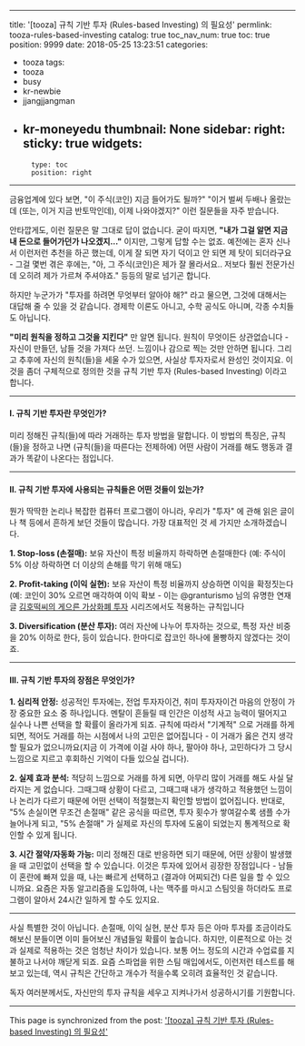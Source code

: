 
---
title: '[tooza] 규칙 기반 투자 (Rules-based Investing) 의 필요성'
permlink: tooza-rules-based-investing
catalog: true
toc_nav_num: true
toc: true
position: 9999
date: 2018-05-25 13:23:51
categories:
- tooza
tags:
- tooza
- busy
- kr-newbie
- jjangjjangman
- kr-moneyedu
thumbnail: None
sidebar:
    right:
        sticky: true
widgets:
    -
        type: toc
        position: right
---


금융업계에 있다 보면,  "이 주식(코인) 지금 들어가도 될까?" "이거 벌써 두배나 올랐는데 (또는, 이거 지금 반토막인데), 이제 나와야겠지?" 이런 질문들을 자주 받습니다. 

안타깝게도, 이런 질문은 말 그대로 답이 없습니다. 굳이 따지면, **"내가 그걸 알면 지금 내 돈으로 들어가던가 나오겠지..."** 이지만, 그렇게 답할 수는 없죠. 예전에는 혼자 신나서 이런저런 추천을 하곤 했는데, 이게 잘 되면 자기 덕이고 안 되면 제 탓이 되더라구요 - 그걸 몇번 겪은 후에는, "아, 그 주식(코인)은 제가 잘 몰라서요.. 저보다 훨씬 전문가신데 오히려 제가 가르쳐 주셔야죠." 등등의 말로 넘기곤 합니다.

하지만 누군가가 "투자를 하려면 무엇부터 알아야 해?" 라고 물으면, 그것에 대해서는 대답해 줄 수 있을 것 같습니다. 경제학 이론도 아니고, 수학 공식도 아니며, 각종 수치들도 아닙니다. 

**"미리 원칙을 정하고 그것을 지킨다"** 만 알면 됩니다.  원칙이 무엇이든 상관없습니다 - 자신이 만들던, 남들 것을 가져다 쓰던.  느낌이나 감으로 찍는 것만 안하면 됩니다. 그리고 추후에 자신의 원칙(들)을 세울 수가 있으면, 사실상 투자자로서 완성인 것이지요. 이것을 좀더 구체적으로 정의한 것을 규칙 기반 투자 (Rules-based Investing) 이라고 합니다. 

---
#### I. 규칙 기반 투자란 무엇인가?

미리 정해진 규칙(들)에 따라 거래하는 투자 방법을 말합니다. 이 방법의 특징은, 규칙(들)을 정하고 나면 (규칙(들)을 따른다는 전제하에) 어떤 사람이 거래를 해도 행동과 결과가 똑같이 나온다는 점입니다. 

---

#### II. 규칙 기반 투자에 사용되는 규칙들은 어떤 것들이 있는가?

뭔가 딱딱한 논리나 복잡한 컴퓨터 프로그램이 아니라, 우리가 "투자" 에 관해 읽은 글이나 책 등에서 흔하게 보던 것들이 많습니다. 가장 대표적인 것 세 가지만 소개하겠습니다.

**1. Stop-loss (손절매):** 보유 자산이 특정 비율까지 하락하면 손절매한다 (예: 주식이 5% 이상 하락하면 더 이상의 손해를 막기 위해 매도)

**2. Profit-taking (이익 실현):** 보유 자산이 특정 비율까지 상승하면 이익을 확정짓는다 (예: 코인이 30% 오르면 매각하여 이익 확보 - 이는 @granturismo 님의 유명한 연재글 [김호떡씨의 게으른 가상화폐 투자](https://steemit.com/coinkorea/@granturismo/4sw37n) 시리즈에서도 적용하는 규칙입니다 

**3. Diversification (분산 투자):** 여러 자산에 나누어 투자하는 것으로, 특정 자산 비중을 20% 이하로 한다, 등이 있습니다. 한마디로 잡코인 하나에 몰빵하지 않겠다는 것이죠.

---

#### III. 규칙 기반 투자의 장점은 무엇인가?


**1. 심리적 안정:** 성공적인 투자에는, 전업 투자자이건, 취미 투자자이건 마음의 안정이 가장 중요한 요소 중 하나입니다. 멘탈이 흔들릴 때 인간은 이성적 사고 능력이 떨어지고 실수나 나쁜 선택을 할 확률이 올라가게 되죠. 규칙에 따라서 "기계적" 으로 거래를 하게 되면, 적어도 거래를 하는 시점에서 나의 고민은 없어집니다 - 이 거래가 옳은 건지 생각할 필요가 없으니까요(지금 이 가격에 이걸 사야 하나, 팔아야 하나, 고민하다가 그 당시 느낌으로 지르고 후회하신 기억이 다들 있으실 겁니다).

**2. 실제 효과 분석:** 적당히 느낌으로 거래를 하게 되면, 아무리 많이 거래를 해도 사실 달라지는 게 없습니다. 그때그때 상황이 다르고, 그때그때 내가 생각하고 적용했던 느낌이나 논리가 다르기 때문에 어떤 선택이 적절했는지 확인할 방법이 없어집니다. 반대로, "5% 손실이면 무조건 손절매" 같은 공식을 따르면, 투자 횟수가 쌓여갈수록 샘플 수가 늘어나게 되고, "5% 손절매" 가 실제로 자신의 투자에 도움이 되었는지 통계적으로 확인할 수 있게 됩니다. 

**3. 시간 절약/자동화 가능:** 미리 정해진 대로 반응하면 되기 때문에, 어떤 상황이 발생했을 때 고민없이 선택을 할 수 있습니다. 이것은 투자에 있어서 굉장한 장점입니다 - 남들이 혼란에 빠져 있을 때, 나는 빠르게 선택하고 (결과야 어찌되건) 다른 일을 할 수 있으니까요. 요즘은 자동 알고리즘을 도입하여, 나는 맥주를 마시고 스팀잇을 하더라도 프로그램이 알아서 24시간 일하게 할 수도 있지요.

---
사실 특별한 것이 아닙니다. 손절매, 이익 실현, 분산 투자 등은 아마 투자를 조금이라도 해보신 분들이면 이미 들어보신 개념들일 확률이 높습니다. 하지만, 이론적으로 아는 것과 실제로 적용하는 것은 엄청난 차이가 있습니다. 보통 어느 정도의 시간과 수업료를 지불하고 나서야 깨닫게 되죠. 요즘 스파업을 위한 스팀 매입에서도, 이런저런 테스트를 해보고 있는데, 역시 규칙은 간단하고 개수가 적을수록 오히려 효율적인 것 같습니다.

독자 여러분께서도, 자신만의 투자 규칙을 세우고 지켜나가서 성공하시기를 기원합니다.



- - -

This page is synchronized from the post: ['[tooza] 규칙 기반 투자 (Rules-based Investing) 의 필요성'](https://steemit.com/@glory7/tooza-rules-based-investing)
